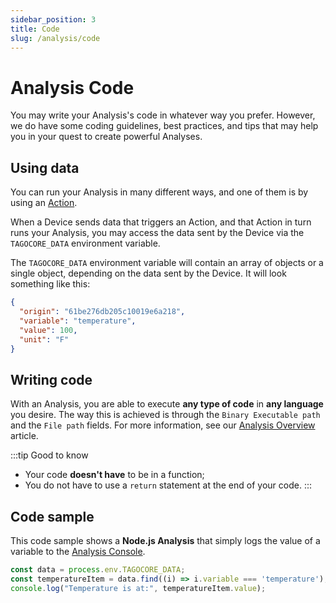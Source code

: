 ```yaml
---
sidebar_position: 3
title: Code
slug: /analysis/code
---
```


# Analysis Code

You may write your Analysis's code in whatever way you prefer. However, we do have some coding guidelines, best practices, and tips
that may help you in your quest to create powerful Analyses.

## Using data

You can run your Analysis in many different ways, and one of them is by using an [Action](/action).

When a Device sends data that triggers an Action, and that Action in turn runs your Analysis, you may access the data sent by the Device via the `TAGOCORE_DATA` environment variable.

The `TAGOCORE_DATA` environment variable will contain an array of objects or a single object, depending on the data sent by the Device. It will look something like this:

```json
{
  "origin": "61be276db205c10019e6a218",
  "variable": "temperature",
  "value": 100,
  "unit": "F"
}
```


## Writing code

With an Analysis, you are able to execute **any type of code** in **any language** you desire. The way this is achieved is through the `Binary Executable path` and the `File path` fields. For more information, see our [Analysis Overview](/analysis) article.

:::tip Good to know
- Your code **doesn't have** to be in a function;
- You do not have to use a `return` statement at the end of your code.
:::

## Code sample

This code sample shows a **Node.js Analysis** that simply logs the value of a variable to the [Analysis Console](/analysis/console).

```js
const data = process.env.TAGOCORE_DATA;
const temperatureItem = data.find((i) => i.variable === 'temperature');
console.log("Temperature is at:", temperatureItem.value);
```
